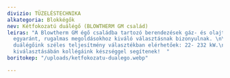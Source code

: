 ```yaml
---
divizio: TÜZELÉSTECHNIKA
alkategoria: Blokkégők
nev: Kétfokozatú duálégő (BLOWTHERM GM család)
leiras: "A Blowtherm GM égő családba tartozó berendezések gáz- és olajtüzelésű berendezések
  egyaránt, rugalmas megoldásokhoz kiváló választásnak bizonyulnak. \n\nKétfokozatú
  duálégőink széles teljesítmény választékban elérhetőek: 22- 232 kW.\n\nPontos típus
  kiválasztásábán kollégáink készséggel segítenek!  "
boritokep: "/uploads/ketfokozatu-dualego.webp"

---
```

